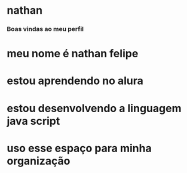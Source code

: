 # nathan

### Boas vindas ao meu perfil 
# meu nome é nathan felipe
 # estou aprendendo no alura
 # estou desenvolvendo a linguagem java script
 # uso esse espaço para minha organização 

